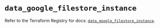 # `data_google_filestore_instance`

Refer to the Terraform Registry for docs: [`data_google_filestore_instance`](https://registry.terraform.io/providers/hashicorp/google/5.43.1/docs/data-sources/filestore_instance).
